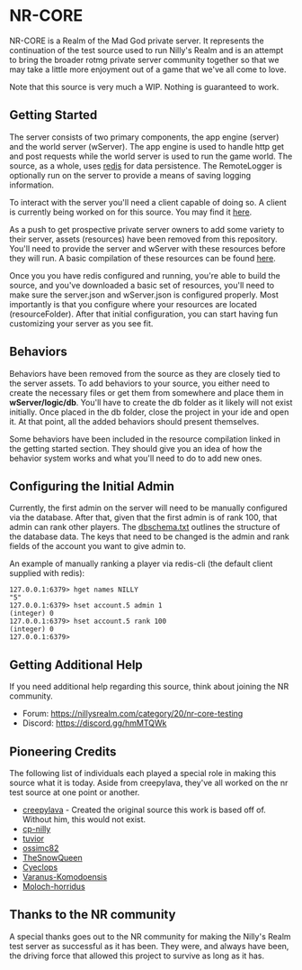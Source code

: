 # NR-CORE

NR-CORE is a Realm of the Mad God private server. It represents the continuation of the test source used to run Nilly's Realm and is an attempt to bring the broader rotmg private server community together so that we may take a little more enjoyment out of a game that we've all come to love.

Note that this source is very much a WIP. Nothing is guaranteed to work.

## Getting Started
The server consists of two primary components, the app engine (server) and the world server (wServer). The app engine is used to handle http get and post requests while the world server is used to run the game world. The source, as a whole, uses [redis](https://redis.io/) for data persistence. The RemoteLogger is optionally run on the server to provide a means of saving logging information.

To interact with the server you'll need a client capable of doing so. A client is currently being worked on for this source. You may find it [here](https://github.com/cp-nilly/NR-27.7.X13). 

As a push to get prospective private server owners to add some variety to their server, assets (resources) have been removed from this repository. You'll need to provide the server and wServer with these resources before they will run. A basic compilation of these resources can be found [here](https://nillysrealm.com/topic/19811/nr-core-resource-pack).

Once you you have redis configured and running, you're able to build the source, and you've downloaded a basic set of resources, you'll need to make sure the server.json and wServer.json is configured properly. Most importantly is that you configure where your resources are located (resourceFolder). After that initial configuration, you can start having fun customizing your server as you see fit.

## Behaviors
Behaviors have been removed from the source as they are closely tied to the server assets. To add behaviors to your source, you either need to create the necessary files or get them from somewhere and place them in **wServer/logic/db**. You'll have to create the db folder as it likely will not exist initially. Once placed in the db folder, close the project in your ide and open it. At that point, all the added behaviors should present themselves.

Some behaviors have been included in the resource compilation linked in the getting started section. They should give you an idea of how the behavior system works and what you'll need to do to add new ones.

## Configuring the Initial Admin
Currently, the first admin on the server will need to be manually configured via the database. After that, given that the first admin is of rank 100, that admin can rank other players. The [dbschema.txt](https://github.com/cp-nilly/NR-CORE/blob/master/common/dbSchema.txt) outlines the structure of the database data. The keys that need to be changed is the admin and rank fields of the account you want to give admin to.

An example of manually ranking a player via redis-cli (the default client supplied with redis):
```
127.0.0.1:6379> hget names NILLY
"5"
127.0.0.1:6379> hset account.5 admin 1
(integer) 0
127.0.0.1:6379> hset account.5 rank 100
(integer) 0
127.0.0.1:6379>
```

## Getting Additional Help
If you need additional help regarding this source, think about joining the NR community.

* Forum: https://nillysrealm.com/category/20/nr-core-testing
* Discord: https://discord.gg/hmMTQWk

## Pioneering Credits
The following list of individuals each played a special role in making this source what it is today. Aside from creepylava, they've all worked on the nr test source at one point or another.

- [creepylava](https://github.com/creepylava) - Created the original source this work is based off of. Without him, this would not exist.
- [cp-nilly](https://github.com/cp-nilly)
- [tuvior](https://github.com/tuvior)
- [ossimc82](https://github.com/ossimc82)
- [TheSnowQueen](https://github.com/TheSnowQueen)
- [Cyeclops](https://github.com/Cyeclops)
- [Varanus-Komodoensis](https://github.com/Varanus-Komodoensis)
- [Moloch-horridus](https://github.com/Moloch-horridus)

## Thanks to the NR community
A special thanks goes out to the NR community for making the Nilly's Realm test server as successful as it has been. They were, and always have been, the driving force that allowed this project to survive as long as it has.
